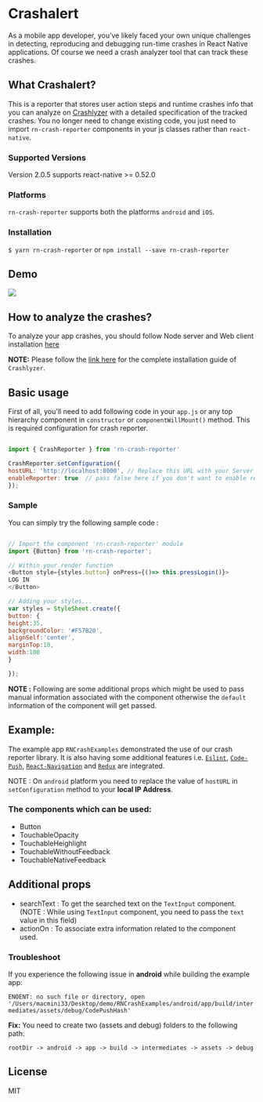 # Crashalert


As a mobile app developer, you’ve likely faced your own unique challenges in detecting, reproducing and debugging run-time crashes in React Native applications. Of course we need a crash analyzer tool that can track these crashes.

## What Crashalert?

This is a reporter that stores user action steps and runtime crashes info that you can analyze on [Crashlyzer](https://github.com/sytango-technologies/rn-crash-viewer) with a detailed specification of the tracked crashes.  You no longer need to change existing code, you just need to import `rn-crash-reporter` components in your js classes rather than `react-native`.


### Supported Versions 

Version 2.0.5 supports react-native >= 0.52.0

### Platforms

`rn-crash-reporter` supports both the platforms `android` and `iOS`.

### Installation

`$ yarn rn-crash-reporter` or `npm install --save rn-crash-reporter`

## Demo
<a href="https://github.com/SystangoTechnologies/Crashalert/Crashalert.gif"><img src="https://github.com/SystangoTechnologies/Crashalert/Crashalert.gif"></a>

## How to analyze the crashes?

To analyze your app crashes, you should follow Node server and Web client installation [here](https://github.com/sytango-technologies/rn-crash-viewer)

**NOTE:** Please follow the [link here](FLOW_README.md) for the complete installation guide of `Crashlyzer`.

## Basic usage

First of all, you'll need to add following code in your `app.js` or any top hierarchy component in `constructor` or  `componentWillMount()` method. This is required configuration for crash reporter.

```javascript

import { CrashReporter } from 'rn-crash-reporter'

CrashReporter.setConfiguration({
hostURL: 'http://localhost:8000', // Replace this URL with your Server base url, in my case I have setup the node server on my machine itself using docker container
enableReporter: true  // pass false here if you don't want to enable reporting the crashes
});

```

### Sample

You can simply try the following sample code :

```javascript

// Import the component 'rn-crash-reporter' module
import {Button} from 'rn-crash-reporter';

// Within your render function
<Button style={styles.button} onPress={()=> this.pressLogin()}>
LOG IN
</Button>

// Adding your styles...
var styles = StyleSheet.create({
button: {
height:35,
backgroundColor: '#F57B20',
alignSelf:'center',
marginTop:10,
width:100
}

});
```

**NOTE :** Following are some additional props which might be used to pass manual information associated with the component otherwise the `default` information of the component will get passed.

## Example:

The example app `RNCrashExamples` demonstrated the use of our crash reporter library. It is also having some additional features i.e. [`Eslint`](https://www.themarketingtechnologist.co/eslint-with-airbnb-javascript-style-guide-in-webstorm/), [`Code-Push`](https://github.com/Microsoft/react-native-code-push), [`React-Navigation`](https://reactnavigation.org/) and [`Redux`](https://redux.js.org/) are integrated. 

NOTE : On `android` platform you need to replace the value of  `hostURL` in `setConfiguration` method to your **local IP Address**.  

### The components which can be used:
- Button
- TouchableOpacity
- TouchableHeighlight
- TouchableWithoutFeedback
- TouchableNativeFeedback

## Additional props

- searchText : To get the searched text on the `TextInput` component.(NOTE : While using `TextInput` component, you need to pass the `text` value in this field)
- actionOn : To associate extra information related to the component used.


### Troubleshoot

If you experience the following issue in **android** while building the example app:

`ENOENT: no such file or directory, open '/Users/macmini33/Desktop/demo/RNCrashExamples/android/app/build/intermediates/assets/debug/CodePushHash'`

**Fix:** You need to create two (assets and debug) folders to the following path:

`rootDir -> android -> app -> build -> intermediates -> assets -> debug`

## License

MIT
